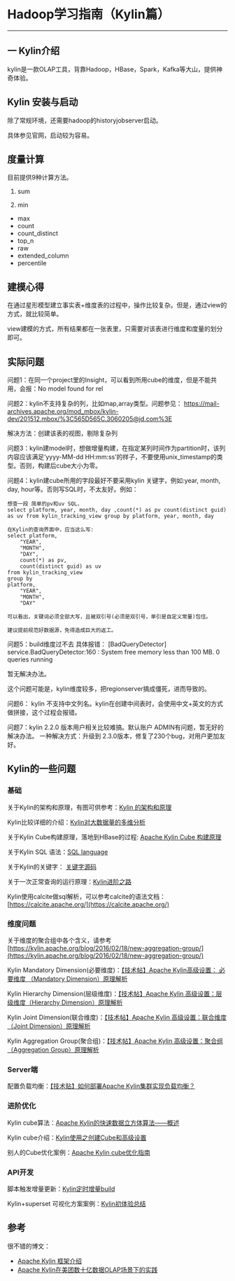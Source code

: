 # Hadoop学习指南（Kylin篇）
-------

## 一 Kylin介绍
kylin是一款OLAP工具，背靠Hadoop，HBase，Spark，Kafka等大山，提供神奇体验。

## Kylin 安装与启动
除了常规环境，还需要hadoop的historyjobserver启动。

具体参见官网，启动较为容易。

## 度量计算
目前提供9种计算方法。

1. sum

2. min 
- max
- count
- count_distinct
- top_n
- raw
- extended_column
- percentile

## 建模心得
在通过星形模型建立事实表+维度表的过程中，操作比较复杂。但是，通过view的方式，就比较简单。

view建模的方式，所有结果都在一张表里，只需要对该表进行维度和度量的划分即可。

## 实际问题

问题1：在同一个project里的Insight，可以看到所用cube的维度，但是不能共用，会报：No model found for rel

问题2：kylin不支持复杂的列，比如map,array类型。问题参见：
https://mail-archives.apache.org/mod_mbox/kylin-dev/201512.mbox/%3C565D565C.3060205@jd.com%3E

解决方法：创建该表的视图，剔除复杂列

问题3：kylin建model时，想做增量构建，在指定某列时间作为partition时，该列内容应该满足‘yyyy-MM-dd HH:mm:ss’的样子，不要使用unix_timestamp的类型。否则，构建后cube大小为零。 

问题4：kylin建cube所用的字段最好不要采用kylin 关键字，例如:year, month, day, hour等。否则写SQL时，不太友好。例如：

```
想查一段 简单的pv和uv SQL，
select platform, year, month, day ,count(*) as pv count(distinct guid) as uv from kylin_tracking_view group by platform, year, month, day 

在Kylin的查询界面中，应当这么写:
select platform,
    "YEAR",
    "MONTH",
    "DAY",
    count(*) as pv,
    count(distinct guid) as uv
from kylin_tracking_view 
group by 
platform,
    "YEAR",
    "MONTH",
    "DAY"

可以看出，关键词必须全部大写，且被双引号(必须是双引号，单引是自定义常量)包住。

建议提前规范好数据源，免得造成巨大的返工。
```
问题5：build维度过不去
具体报错： [BadQueryDetector] service.BadQueryDetector:160 : System free memory less than 100 MB. 0 queries running

暂无解决办法。

这个问题可能是，kylin维度较多，把regionserver搞成僵死，进而导致的。

问题6： kylin 不支持中文列名。kylin在创建中间表时，会使用中文+英文的方式做拼接，这个过程会报错。

问题7：kylin 2.2.0 版本用户相关比较难搞。默认账户 ADMIN有问题，暂无好的解决办法。
一种解决方式：升级到 2.3.0版本，修复了230个bug，对用户更加友好。


## Kylin的一些问题


### 基础

关于Kylin的架构和原理，有图可供参考：[Kylin 的架构和原理](http://blog.csdn.net/lvguichen88/article/details/53054745)

Kylin比较详细的介绍：[Kylin对大数据量的多维分析](http://tech.meiyou.com/?p=97)

关于Kylin Cube构建原理，落地到HBase的过程: [Apache Kylin Cube 构建原理](https://blog.bcmeng.com/post/kylin-cube.html)

关于Kylin SQL 语法：[SQL language](http://calcite.apache.org/docs/reference.html)

关于Kylin的关键字：
[关键字源码](https://github.com/apache/kylin/blob/4d50b26972bb7bbaff852172990e0f189f987673/core-metadata/src/main/java/org/apache/kylin/source/adhocquery/HivePushDownConverter.java)

关于一次正常查询的运行原理：[Kylin进阶之路](https://zhuanlan.zhihu.com/p/30613434)

Kylin使用calcite做sql解析，可以参考calcite的语法文档：[https://calcite.apache.org/](https://calcite.apache.org/)


### 维度问题
关于维度的聚合组中各个含义，请参考 
[https://kylin.apache.org/blog/2016/02/18/new-aggregation-group/](https://kylin.apache.org/blog/2016/02/18/new-aggregation-group/)

Kylin Mandatory Dimension(必要维度)：[【技术帖】Apache Kylin高级设置： 必要维度 （Mandatory Dimension）原理解析](https://mp.weixin.qq.com/s?__biz=MzAwODE3ODU5MA==&mid=2653077943&idx=1&sn=007d2ba345d0e25ec12807aa47f9913d&chksm=80a4bf46b7d33650465d33e20dac7edc09a7ad9308d77de6a501685c8ae00cba661c1d612074&scene=21#wechat_redirect)

Kylin Hierarchy Dimension(层级维度)：[【技术帖】Apache Kylin 高级设置：层级维度（Hierarchy Dimension）原理解析](https://mp.weixin.qq.com/s?__biz=MzAwODE3ODU5MA==&mid=2653077929&idx=1&sn=c76ed1fbb745945a077d9ca99f159a4d&chksm=80a4bf58b7d3364e0346ad9c433d4e32c57d45f41b361ae653c64c7fcebab21238793d2f66cb&scene=21#wechat_redirect)

Kylin Joint Dimension(联合维度)：[【技术帖】Apache Kylin 高级设置：联合维度（Joint Dimension）原理解析
](https://mp.weixin.qq.com/s?__biz=MzAwODE3ODU5MA==&mid=2653077926&idx=1&sn=a0037628bd102ec8e607d67204cbfa7c&chksm=80a4bf57b7d336419896c9e801a51f08ead2f7727d0d0ec0f9e3b7799ae3c302ebea54f93cc0&scene=21#wechat_redirect)

Kylin Aggregation Group(聚合组)：[【技术帖】Apache Kylin 高级设置：聚合组（Aggregation Group）原理解析](https://mp.weixin.qq.com/s?__biz=MzAwODE3ODU5MA==&mid=2653077921&idx=1&sn=89ae88bc63e71098166b74df7106c7bf&chksm=80a4bf50b7d3364692903aac3e901d09a516a8ff635e690e1e22b1d96abb4b2925c98cdace82&scene=21#wechat_redirect)

### Server端
配置负载均衡：[【技术贴】如何部署Apache Kylin集群实现负载均衡？](https://mp.weixin.qq.com/s?__biz=MzAwODE3ODU5MA==&mid=2653077900&idx=1&sn=5bcadd8e5bf1f65c7226344b2f05320e&chksm=80a4bf7db7d3366ba1901296110d51fccd0f41957003d90771db2c238161c41ee5ec555dc334&scene=21#wechat_redirect)

### 进阶优化

Kylin cube算法：[Apache Kylin的快速数据立方体算法——概述
](http://www.infoq.com/cn/articles/apache-kylin-algorithm)

Kylin cube介绍：[Kylin使用之创建Cube和高级设置](http://blog.csdn.net/yu616568/article/details/50570536)

别人的Cube优化案例：[Apache Kylin cube优化指南](http://www.jianshu.com/p/1e82e5dddae2)

### API开发

脚本触发增量更新：[Kylin定时增量build](http://blog.csdn.net/aaronhadoop/article/details/52806486)

Kylin+superset 可视化方案案例：[Kylin初体验总结](http://zhuanlan.zhihu.com/p/26628057)


## 参考
很不错的博文：

 - [Apache Kylin 框架介绍](http://www.jianshu.com/p/6eadb77d091c)
 - [Apache Kylin在美团数十亿数据OLAP场景下的实践](http://www.infoq.com/cn/articles/kylin-apache-in-meituan-olap-scenarios-practice)